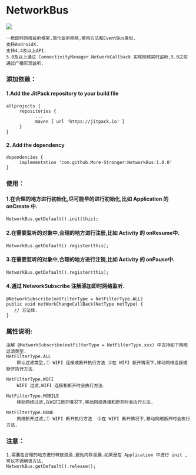 # NetworkBus

[![](https://jitpack.io/v/More-Stronger/NetworkBus.svg)](https://jitpack.io/#More-Stronger/NetworkBus)

    一款即时网络监听框架,简化监听网络,使用方法和EventBus类似.
    支持AndroidX.
    支持4.4及以上API.
    5.0及以上通过 ConnectivityManager.NetworkCallback 实现网络实时监听,5.0之前通过广播实现监听.

### 添加依赖：

#### 1.Add the JitPack repository to your build file
	allprojects {
         repositories {
			   ...
			   maven { url 'https://jitpack.io' }
		 }
	}
      
#### 2. Add the dependency
	dependencies {
	     implementation 'com.github.More-Stronger:NetworkBus:1.0.0'
	}
	   
### 使用：
	   
#### 1.在合理的地方进行初始化,尽可能早的进行初始化,比如 Application 的 onCreate 中.
	NetworkBus.getDefault().init(this);
	
#### 2.在需要监听的对象中,合理的地方进行注册,比如 Activity 的 onResume中.
	NetworkBus.getDefault().register(this);

#### 3.在需要监听的对象中,合理的地方进行注销,比如 Activity 的 onPause中.
	NetworkBus.getDefault().register(this);

#### 4.通过 NetworkSubscribe 注解添加即时网络监听.
    @NetworkSubscribe(netFilterType = NetFilterType.ALL)
    public void netWorkChangeCallBack(NetType netType) {
       // 方法体.
    }

### 属性说明:
    注解 @NetworkSubscribe(netFilterType = NetFilterType.xxx) 中支持如下网络过滤类型.
    NetFilterType.ALL
        默认过滤类型,① WIFI 连接或断开执行方法 ②在 WIFI 断开情况下,移动网络连接或断开执行方法.
        
    NetFilterType.WIFI
        WIFI 过滤,WIFI 连接和断开时会执行方法.
    
    NetFilterType.MOBILE
        移动网络过滤,在WIFI断开情况下,移动网络连接和断开时会执行方法.
    
    NetFilterType.NONE
        网络断开过滤,① WIFI 断开执行方法  ②在 WIFI 断开情况下,移动网络断开时会执行方法.
        
### 注意：
    1.需要在合理的地方进行释放资源,避免内存泄漏.如果是在 Application 中进行 init ,可以不调用该方法.
    NetworkBus.getDefault().release();